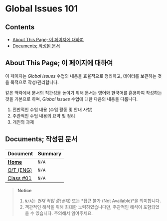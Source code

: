 <h1>Global Issues 101</h1>

<h2> Contents </h2>

- [About This Page; 이 페이지에 대하여](#about-this-page-이-페이지에-대하여)
- [Documents; 작성된 문서](#documents-작성된-문서)

## About This Page; 이 페이지에 대하여

이 페이지는 _Global Issues_ 수업의 내용을 효율적으로 정리하고, 데이터를 보관하는 것을 목적으로 작성/관리합니다.

같은 맥락에서 문서의 직관성을 높이기 위해 문서는 영어와 한국어를 혼용하여 작성하는 것을 기본으로 하며, _Global Issues_ 수업에 대한 다음의 내용을 다룹니다.

1. 전반적인 수업 내용 (수업 활동 및 안내 사항)
2. 주관적인 수업 내용의 요약 및 정리
3. 개인의 과제

## Documents; 작성된 문서

<table>
  <thead>
    <tr>
      <th>Document</th>
      <th>Summary</th>
    </tr>
  </thead>
  <tbody>
   <!-- Home -->
   <tr>
      <td>
         <a href="/#/">
            <b>Home</b>
         </a>
      </td>
      <td>
         <code>N/A</code>
      </td>
   </tr>
   <!-- O/T -->
   <tr>
      <td>
         <a href="/#/libs/intro">
            O/T (ENG)
         </a>
      </td>
      <td>
         <code>N/A</code>
      </td>
   </tr>
   <!-- First Class -->
   <tr>
      <td>
         <a href="/#/libs/class001/ko">Class #01</a>
      </td>
      <td>
         <code>N/A</code>
      </td>
   </tr>
  </tbody>
</table>

> **Notice**
>
> 1. `N/A`는 _현재 작업 중(상태)_ 또는 *접근 불가 (Not Available)*을 의미합니다.
> 2. 객관적인 해석을 위해 최대한 노력하였습니다만, 주관적인 해석이 포함되었을 수 있습니다. 주의해서 읽어주세요.
